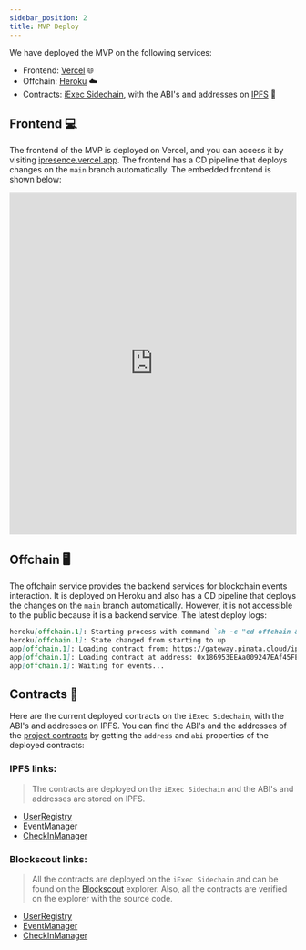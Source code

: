 ```yaml
---
sidebar_position: 2
title: MVP Deploy
---
```


We have deployed the MVP on the following services:

-   Frontend: [Vercel](https://vercel.com/) 🌐
-   Offchain: [Heroku](https://www.heroku.com/) ☁️
-   Contracts: [iExec Sidechain](https://chainlist.org/chain/134), with the ABI's and addresses on [IPFS](https://ipfs.tech/) 🔗

## Frontend 💻

The frontend of the MVP is deployed on Vercel, and you can access it by visiting [ipresence.vercel.app](https://ipresence.vercel.app/). The frontend has a CD pipeline that deploys changes on the `main` branch automatically. The embedded frontend is shown below:

<iframe src="https://ipresence.vercel.app/" width="100%" height="600" frameborder="0" allowfullscreen></iframe>

## Offchain 🖥️

The offchain service provides the backend services for blockchain events interaction. It is deployed on Heroku and also has a CD pipeline that deploys the changes on the `main` branch automatically. However, it is not accessible to the public because it is a backend service. The latest deploy logs:

```markdown
heroku[offchain.1]: Starting process with command `sh -c "cd offchain && python3 main.py"`
heroku[offchain.1]: State changed from starting to up
app[offchain.1]: Loading contract from: https://gateway.pinata.cloud/ipfs/QmPdsBB99ZPRQACiKNtxzLogB9hLEgiXJPdNdtSccn2kxZ
app[offchain.1]: Loading contract at address: 0x186953EEAa009247EAf45FEeB5D037Af874C74De
app[offchain.1]: Waiting for events...
```

## Contracts 📄

Here are the current deployed contracts on the `iExec Sidechain`, with the ABI's and addresses on IPFS. You can find the ABI's and the addresses of the [project contracts](https://github.com/Bottle-Coders/iPresence/tree/main/smartcontracts/packages/hardhat/contracts) by getting the `address` and `abi` properties of the deployed contracts:

### IPFS links:

> The contracts are deployed on the `iExec Sidechain` and the ABI's and addresses are stored on IPFS.

-   [UserRegistry](https://gateway.pinata.cloud/ipfs/QmXQkYeqnAhCzd1xCxSqJ3GAG8G5irqXMdoxzL4QF28NeF)
-   [EventManager](https://gateway.pinata.cloud/ipfs/QmeA1w3neJexq6pMsFU1tt4bKj25YafjtVCrDXYRwGqwxo)
-   [CheckInManager](https://gateway.pinata.cloud/ipfs/QmPdsBB99ZPRQACiKNtxzLogB9hLEgiXJPdNdtSccn2kxZ)

### Blockscout links:

> All the contracts are deployed on the `iExec Sidechain` and can be found on the [Blockscout](https://blockscout-bellecour.iex.ec/) explorer. Also, all the contracts are verified on the explorer with the source code.

-   [UserRegistry](https://blockscout-bellecour.iex.ec/address/0xa89a5609A98a9fe1A29823Eb9cCDD6d7A694001B)
-   [EventManager](https://blockscout-bellecour.iex.ec/address/0xf0d25784782ce6229fCbe5eE4366A7Bb4103C70F)
-   [CheckInManager](https://blockscout-bellecour.iex.ec/address/0x186953EEAa009247EAf45FEeB5D037Af874C74De)
